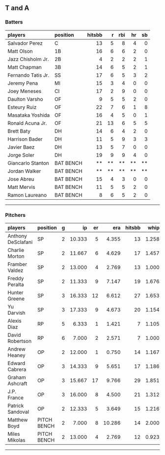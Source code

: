 ## T and A

### Batters

 
|players            |position  | hitsbb|  r| rbi| hr| sb| 
|:------------------|:---------|------:|--:|---:|--:|--:| 
|Salvador Perez     |C         |     13|  5|   8|  4|  0| 
|Matt Olson         |1B        |     16|  6|   6|  2|  0| 
|Jazz Chisholm Jr.  |2B        |      4|  2|   2|  2|  1| 
|Matt Chapman       |3B        |     14|  6|   5|  2|  1| 
|Fernando Tatis Jr. |SS        |     17|  6|   5|  3|  2| 
|Jeremy Pena        |MI        |     15|  3|   4|  0|  0| 
|Joey Meneses       |CI        |     17|  2|   9|  0|  0| 
|Daulton Varsho     |OF        |      9|  5|   5|  2|  0| 
|Esteury Ruiz       |OF        |     22|  7|   6|  1|  8| 
|Masataka Yoshida   |OF        |     16|  4|   5|  0|  1| 
|Ronald Acuna Jr.   |OF        |     21| 13|   6|  5|  5| 
|Brett Baty         |DH        |     14|  6|   4|  2|  0| 
|Harrison Bader     |DH        |     11|  5|   9|  3|  3| 
|Javier Baez        |DH        |     13|  5|   7|  0|  0| 
|Jorge Soler        |DH        |     19|  9|   9|  4|  0| 
|Giancarlo Stanton  |BAT BENCH |     **| **|  **| **| **| 
|Jordan Walker      |BAT BENCH |     **| **|  **| **| **| 
|Jose Abreu         |BAT BENCH |     15|  4|   3|  0|  0| 
|Matt Mervis        |BAT BENCH |     11|  5|   5|  2|  0| 
|Ramon Laureano     |BAT BENCH |      8|  6|   5|  2|  0| 


* * *

### Pitchers

 
|players            |position    |  g|     ip| er|    era| hitsbb|  whip| so|  w| sv| 
|:------------------|:-----------|--:|------:|--:|------:|------:|-----:|--:|--:|--:| 
|Anthony DeSclafani |SP          |  2| 10.333|  5|  4.355|     13| 1.258|  8|  0|  0| 
|Charlie Morton     |SP          |  2| 11.667|  6|  4.629|     17| 1.457| 15|  1|  0| 
|Framber Valdez     |SP          |  2| 13.000|  4|  2.769|     13| 1.000| 15|  1|  0| 
|Freddy Peralta     |SP          |  2| 11.333|  9|  7.147|     19| 1.676|  8|  1|  0| 
|Hunter Greene      |SP          |  3| 16.333| 12|  6.612|     27| 1.653| 22|  0|  0| 
|Yu Darvish         |SP          |  3| 17.333|  9|  4.673|     20| 1.154| 17|  1|  0| 
|Alexis Diaz        |RP          |  5|  6.333|  1|  1.421|      7| 1.105| 11|  0|  3| 
|David Robertson    |RP          |  6|  7.000|  2|  2.571|      7| 1.000|  7|  2|  2| 
|Andrew Heaney      |OP          |  2| 12.000|  1|  0.750|     14| 1.167| 14|  1|  0| 
|Edward Cabrera     |OP          |  3| 14.333|  9|  5.651|     17| 1.186| 17|  1|  0| 
|Graham Ashcraft    |OP          |  3| 15.667| 17|  9.766|     29| 1.851| 11|  0|  0| 
|J.P. France        |OP          |  3| 16.000|  8|  4.500|     21| 1.312| 13|  1|  0| 
|Patrick Sandoval   |OP          |  2| 12.333|  5|  3.649|     15| 1.216|  8|  0|  0| 
|Matthew Boyd       |PITCH BENCH |  2|  7.000|  8| 10.286|     14| 2.000|  5|  1|  0| 
|Miles Mikolas      |PITCH BENCH |  2| 13.000|  4|  2.769|     12| 0.923|  2|  1|  0| 


* * *



